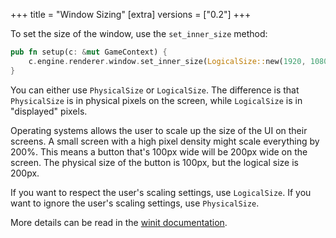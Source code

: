 +++
title = "Window Sizing"
[extra]
versions = ["0.2"]
+++

To set the size of the window, use the `set_inner_size` method:

```rust
pub fn setup(c: &mut GameContext) {
    c.engine.renderer.window.set_inner_size(LogicalSize::new(1920, 1080));
}
```

You can either use `PhysicalSize` or `LogicalSize`. The difference is that `PhysicalSize` is in physical pixels on the screen, while `LogicalSize` is in "displayed" pixels.

Operating systems allows the user to scale up the size of the UI on their screens. A small screen with a high pixel density might scale everything by 200%. This means a button that's 100px wide will be 200px wide on the screen. The physical size of the button is 100px, but the logical size is 200px.

If you want to respect the user's scaling settings, use `LogicalSize`. If you want to ignore the user's scaling settings, use `PhysicalSize`.

More details can be read in the [winit documentation](https://docs.rs/comfy/latest/comfy/winit/dpi/index.html).
